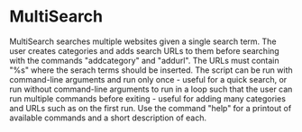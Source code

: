 # MultiSearch
MultiSearch searches multiple websites given a single search term.
The user creates categories and adds search URLs to them before searching with the commands "addcategory" and "addurl".
The URLs must contain "%s" where the serach terms should be inserted.
The script can be run with command-line arguments and run only once - useful for a quick search, or run without command-line arguments to run in a loop such that the user can run multiple commands before exiting - useful for adding many categories and URLs such as on the first run.
Use the command "help" for a printout of available commands and a short description of each.